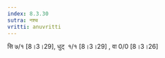 ```yaml
---
index: 8.3.30
sutra: नश्च
vritti: anuvritti
---
```


सि ७/१ [8।3।29], धुट्  १/१ [8।3।29] , वा 0/0 [8।3।26]